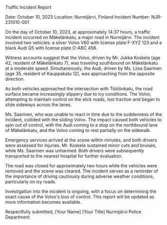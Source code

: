  Traffic Incident Report

Date: October 10, 2023
Location: Nurmijärvi, Finland
Incident Number: NJR-231010-001

On the day of October 10, 2023, at approximately 14:37 hours, a traffic incident occurred on Mäkelänkatu, a major road in Nurmijärvi. The incident involved two vehicles: a silver Volvo V60 with license plate F-XYZ 123 and a black Audi Q5 with license plate O-ABC 456.

Witness accounts suggest that the Volvo, driven by Mr. Jukka Koskela (age 42, resident of Mäkelänkatu 7), was traveling southbound on Mäkelänkatu at a moderate speed. Simultaneously, the Audi, driven by Ms. Liisa Saarinen (age 35, resident of Kauppakatu 12), was approaching from the opposite direction.

As both vehicles approached the intersection with Töölönkatu, the road surface became increasingly slippery due to icy conditions. The Volvo, attempting to maintain control on the slick roads, lost traction and began to slide sideways across the lanes.

Ms. Saarinen, who was unable to react in time due to the suddenness of the incident, collided with the sliding Volvo. The impact caused both vehicles to spin out of control, with the Audi coming to a stop on the northbound lane of Mäkelänkatu, and the Volvo coming to rest partially on the sidewalk.

Emergency services arrived at the scene within minutes, and both drivers were assessed for injuries. Mr. Koskela sustained minor cuts and bruises, while Ms. Saarinen was unharmed. Both drivers were subsequently transported to the nearest hospital for further evaluation.

The road was closed for approximately two hours while the vehicles were removed and the scene was cleared. The incident serves as a reminder of the importance of driving cautiously during adverse weather conditions, particularly on icy roads.

Investigation into the incident is ongoing, with a focus on determining the exact cause of the Volvo's loss of control. This report will be updated as more information becomes available.

Respectfully submitted,
[Your Name]
[Your Title]
Nurmijärvi Police Department